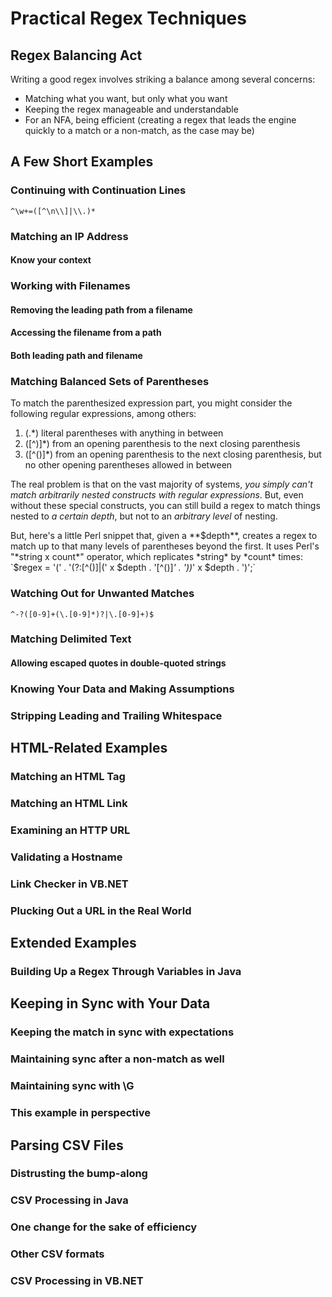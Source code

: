 # Practical Regex Techniques

## Regex Balancing Act

Writing a good regex involves striking a balance among several concerns:

- Matching what you want, but only what you want
- Keeping the regex manageable and understandable
- For an NFA, being efficient (creating a regex that leads the engine quickly to a match or a non-match, as the case may be)

## A Few Short Examples
### Continuing with Continuation Lines

`^\w+=([^\n\\]|\\.)*`

### Matching an IP Address

#### Know your context

### Working with Filenames

#### Removing the leading path from a filename


#### Accessing the filename from a path

#### Both leading path and filename

### Matching Balanced Sets of Parentheses

To match the parenthesized expression part, you might consider the following regular expressions, among others:

1. \(.*\)       literal parentheses with anything in between
2. \([^)]*\)    from an opening parenthesis to the next closing parenthesis
3. \([^()]*\)   from an opening parenthesis to the next closing
                parenthesis, but no other opening parentheses allowed in
                between


The real problem is that on the vast majority of systems, *you simply can't match arbitrarily nested constructs with regular expressions*.
But, even without these special constructs, you can still build a regex to match things nested to *a certain depth*, but not to an *arbitrary level* of nesting.

But, here's a little Perl snippet that, given a **$depth**, creates a regex to match up to that many levels of parentheses beyond the first. It uses Perl's "*string x count*" operator, which replicates *string* by *count* times:
`$regex = '\(' . '(?:[^()]|\(' x $depth . '[^()]*' . '\))*' x $depth . '\)';`

### Watching Out for Unwanted Matches

`^-?([0-9]+(\.[0-9]*)?|\.[0-9]+)$`
### Matching Delimited Text

#### Allowing escaped quotes in double-quoted strings

### Knowing Your Data and Making Assumptions

### Stripping Leading and Trailing Whitespace

## HTML-Related Examples

### Matching an HTML Tag

### Matching an HTML Link

### Examining an HTTP URL 

### Validating a Hostname

### Link Checker in VB.NET

### Plucking Out a URL in the Real World

## Extended Examples

### Building Up a Regex Through Variables in Java

## Keeping in Sync with Your Data

### Keeping the match in sync with expectations

### Maintaining sync after a non-match as well

### Maintaining sync with \G

### This example in perspective

## Parsing CSV Files

### Distrusting the bump-along

### CSV Processing in Java

### One change for the sake of efficiency

### Other CSV formats

### CSV Processing in VB.NET

